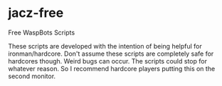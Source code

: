 # jacz-free
Free WaspBots Scripts

These scripts are developed with the intention of being helpful for ironman/hardcore.
Don't assume these scripts are completely safe for hardcores though. Weird bugs can occur.
The scripts could stop for whatever reason. So I recommend hardcore players putting this on the second monitor. 
